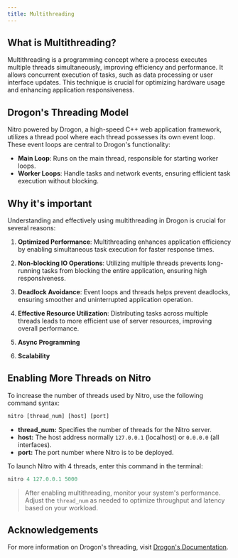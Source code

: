 ```yaml
---
title: Multithreading 
---
```


## What is Multithreading?

Multithreading is a programming concept where a process executes multiple threads simultaneously, improving efficiency and performance. It allows concurrent execution of tasks, such as data processing or user interface updates. This technique is crucial for optimizing hardware usage and enhancing application responsiveness.

## Drogon's Threading Model

Nitro powered by Drogon, a high-speed C++ web application framework, utilizes a thread pool where each thread possesses its own event loop. These event loops are central to Drogon's functionality:

- **Main Loop**: Runs on the main thread, responsible for starting worker loops.
- **Worker Loops**: Handle tasks and network events, ensuring efficient task execution without blocking.

## Why it's important

Understanding and effectively using multithreading in Drogon is crucial for several reasons:

1. **Optimized Performance**:  Multithreading enhances application efficiency by enabling simultaneous task execution for faster response times.

2. **Non-blocking IO Operations**: Utilizing multiple threads prevents long-running tasks from blocking the entire application, ensuring high responsiveness.

3. **Deadlock Avoidance**: Event loops and threads helps prevent deadlocks, ensuring smoother and uninterrupted application operation.

4. **Effective Resource Utilization**: Distributing tasks across multiple threads leads to more efficient use of server resources, improving overall performance.

5. **Async Programming**

6. **Scalability**

## Enabling More Threads on Nitro

To increase the number of threads used by Nitro, use the following command syntax:

```js
nitro [thread_num] [host] [port]
```

- **thread_num:** Specifies the number of threads for the Nitro server.
- **host:** The host address normally `127.0.0.1` (localhost) or `0.0.0.0` (all interfaces).
- **port:** The port number where Nitro is to be deployed.

To launch Nitro with 4 threads, enter this command in the terminal:
```js
nitro 4 127.0.0.1 5000
```

> After enabling multithreading, monitor your system's performance. Adjust the `thread_num` as needed to optimize throughput and latency based on your workload.

## Acknowledgements
For more information on Drogon's threading, visit [Drogon's Documentation](https://github.com/drogonframework/drogon/wiki/ENG-FAQ-1-Understanding-drogon-threading-model).